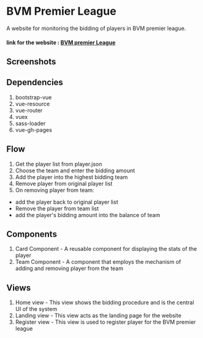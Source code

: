# BVM Premier League
A website for monitoring the bidding of players in BVM premier league.

#### link for the website : [BVM premier League](https://bvmites.github.io/bvm-premier-league/#/)

## Screenshots

## Dependencies
1. bootstrap-vue
2. vue-resource
3. vue-router
4. vuex
5. sass-loader
6. vue-gh-pages

## Flow
1. Get the player list from player.json
2. Choose the team and enter the bidding amount
3. Add the player into the highest bidding team
4. Remove player from original player list
5. On removing player from team:
  * add the player back to original player list
  * Remove the player from team list
  * add the player's bidding amount into the balance of team 

## Components
1. Card Component - A reusable component for displaying the stats of the player
2. Team Component - A component that employs the mechanism of adding and removing player from the team

## Views
1. Home view - This view shows the bidding procedure and is the central UI of the system
2. Landing view - This view acts as the landing page for the website
3. Register view - This view is used to register player for the BVM premier league
